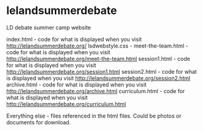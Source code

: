 # lelandsummerdebate
LD debate summer camp website

index.html - code for what is displayed when you visit http://lelandsummerdebate.org/
lsdwebstyle.css -
meet-the-team.html - code for what is displayed when you visit http://lelandsummerdebate.org/meet-the-team.html
session1.html - code for what is displayed when you visit http://lelandsummerdebate.org/session1.html
session2.html - code for what is displayed when you visit http://lelandsummerdebate.org/session2.html
archive.html - code for what is displayed when you visit http://lelandsummerdebate.org/archive.html
curriculum.html - code for what is displayed when you visit http://lelandsummerdebate.org/curriculum.html

Everything else - files referenced in the html files. Could be photos or documents for download.


